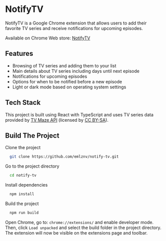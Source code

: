 # NotifyTV

NotifyTV is a Google Chrome extension that allows users to add their favorite TV series
and receive notifications for upcoming episodes.

Available on Chrome Web store: [NotifyTV](https://chrome.google.com/webstore/detail/notifytv/opbfjpihggojpgkmoogkleafoalpbbfn)


## Features 

- Browsing of TV series and adding them to your list
- Main details about TV series including days until next episode
- Notifications for upcoming episodes
- Options for when to be notified before a new episode
- Light or dark mode based on operating system settings


## Tech Stack

This project is built using React with TypeScript and uses TV series data provided by [TV Maze API](https://www.tvmaze.com/)
(licensed by [CC BY-SA](https://creativecommons.org/licenses/by-sa/4.0/)).


## Build The Project

Clone the project

```bash
  git clone https://github.com/emlznv/notify-tv.git 
```

Go to the project directory

```bash
  cd notify-tv
```

Install dependencies

```bash
  npm install
```

Build the project

```bash
  npm run build
```
Open Chrome, go to: ```chrome://extensions/``` and enable developer mode.
Then, click ```Load unpacked``` and select the build folder in the project directory.
The extension will now be visible on the extensions page and toolbar.
